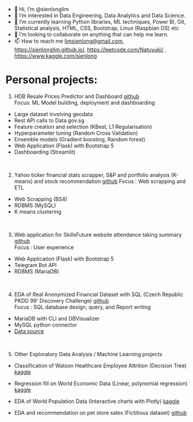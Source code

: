 - 👋 Hi, I’m @sienlonglim
- 👀 I’m interested in Data Engineering, Data Analytics and Data Science.
- 🌱 I’m currently learning Python libraries, ML techniques, Power BI, Git, Statistical analysis, HTML, CSS, Bootstrap, Linux (Raspbian OS) etc
- 💞️ I’m looking to collaborate on anything that can help me learn.
- 📫 How to reach me limsienlong@gmail.com, https://sienlonglim.github.io/, https://leetcode.com/Natuyuki/ , https://www.kaggle.com/sienlong

# Personal projects:
1. HDB Resale Prices Predictor and Dashboard <a href="https://github.com/sienlonglim/ml_webapp">github</a>
<br> Focus: ML Model building, deployment and dashboarding
- Large dataset involving geodata
- Rest API calls to Data.gov.sg
- Feature creation and selection (KBest, L1 Regularisation)
- Hyperparameter tuning (Random Cross Validation)
- Ensemble models (Gradient boosting, Random forest)
- Web Application (Flask) with Bootstrap 5 
- Dashboarding (Streamlit)

<br/>

2. Yahoo ticker financial stats scrapper,  S&P and portfolio analysis (K-means) and stock recommendation 
<a href="https://github.com/sienlonglim/yahoo_ticker_stats_scrapper_kmeans_analysis">github</a>
Focus : Web scrapping and ETL
- Web Scrapping (BS4)
- RDBMS (MySQL)
- K means clustering

<br/>

3. Web application for SkillsFuture website attendance taking summary <a href="https://github.com/sienlonglim/attendance_webapp">github</a>
<br> Focus : User experience
- Web Application (Flask) with Bootstrap 5
- Telegram Bot API
- RDBMS (MariaDB)

<br/>

4. EDA of Real Anonymized Financial Dataset with SQL (Czech Republic PKDD 99' Discovery Challenge)
<a href="https://github.com/sienlonglim/eda_data_cleaning/tree/main/PKDD99">github</a>
<br> Focus : SQL database design, query, and Report writing
- MariaDB with CLI and DBVisualizer
- MySQL python connector
- <a href="https://data.world/lpetrocelli/czech-financial-dataset-real-anonymized-transactions">Data source</a>

<br/>

5. Other Exploratory Data Analysis / Machine Learning projects
- Classification of Watson Healthcare Employee Attrition (Decision Tree) 
<a href="https://www.kaggle.com/code/sienlong/eda-predictive-analysis-on-healthcare-attrition">kaggle</a>

- Regression fill on World Economic Data (Linear, polynomial regression)
<a href="https://www.kaggle.com/code/sienlong/world-economic-data-polynomial-regression">kaggle</a>

- EDA of World Population Data (Interactive charts with Plotly)
<a href="https://www.kaggle.com/code/sienlong/plotly-eda-of-world-population-w-choropleths">kaggle</a>

- EDA and recommendation on pet store sales (Fictitious dataset) 
<a href="https://github.com/sienlonglim/eda_data_cleaning/tree/main/pet_sales">github</a>

<!---
Natuyuki-SL/Natuyuki-SL is a ✨ special ✨ repository because its `README.md` (this file) appears on your GitHub profile.
You can click the Preview link to take a look at your changes.
--->
